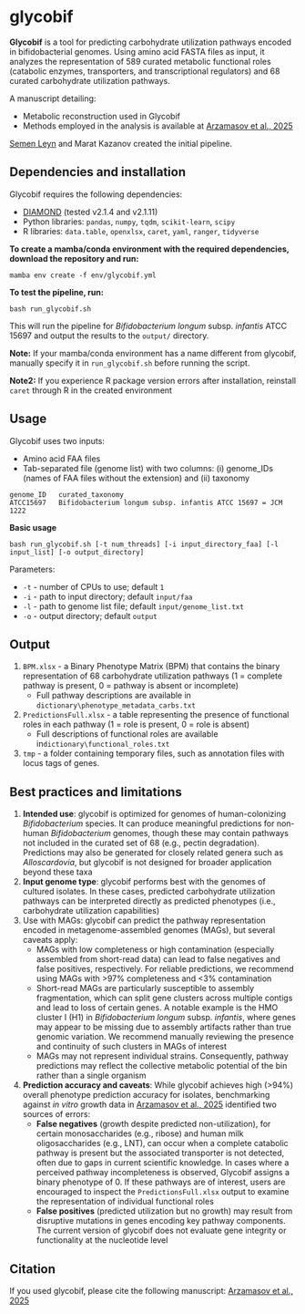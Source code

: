 # glycobif
**Glycobif** is a tool for predicting carbohydrate utilization pathways encoded in bifidobacterial genomes.
Using amino acid FASTA files as input, it analyzes the representation of 589 curated metabolic functional roles (catabolic enzymes, transporters, and transcriptional regulators) and 68 curated carbohydrate utilization pathways.

A manuscript detailing:
* Metabolic reconstruction used in Glycobif
* Methods employed in the analysis
is available at [Arzamasov et al., 2025](https://doi.org/10.1038/s41564-025-02056-x)

[Semen Leyn](https://github.com/sleyn/) and Marat Kazanov created the initial pipeline.

## Dependencies and installation
Glycobif requires the following dependencies:
 * [DIAMOND](https://github.com/bbuchfink/diamond) (tested v2.1.4 and v2.1.11)
 * Python libraries: `pandas`, `numpy`, `tqdm`, `scikit-learn`, `scipy`
 * R libraries: `data.table`, `openxlsx`, `caret`, `yaml`, `ranger`, `tidyverse`

**To create a mamba/conda environment with the required dependencies, download the repository and run:**
```
mamba env create -f env/glycobif.yml
```

**To test the pipeline, run:**
```
bash run_glycobif.sh
```
This will run the pipeline for *Bifidobacterium longum* subsp. *infantis* ATCC 15697 and output the results to the `output/` directory.

**Note:** If your mamba/conda environment has a name different from glycobif, manually specify it in `run_glycobif.sh` before running the script.

**Note2:** If you experience R package version errors after installation, reinstall `caret` through R in the created environment

## Usage
Glycobif uses two inputs:
* Amino acid FAA files
* Tab-separated file (genome list) with two columns: (i) genome_IDs (names of FAA files without the extension) and (ii) taxonomy 
```
genome_ID	curated_taxonomy
ATCC15697	Bifidobacterium longum subsp. infantis ATCC 15697 = JCM 1222
```

**Basic usage**
```
bash run_glycobif.sh [-t num_threads] [-i input_directory_faa] [-l input_list] [-o output_directory]
```
Parameters:
* `-t` - number of CPUs to use; default `1`
* `-i` - path to input directory; default `input/faa`
* `-l` - path to genome list file; default `input/genome_list.txt`
* `-o` - output directory;  default `output`

## Output
1. `BPM.xlsx` - a Binary Phenotype Matrix (BPM) that contains the binary representation of 68 carbohydrate utilization pathways (1 = complete pathway is present, 0 = pathway is absent or incomplete)
     * Full pathway descriptions are available in `dictionary\phenotype_metadata_carbs.txt`
2. `PredictionsFull.xlsx` - a table representing the presence of functional roles in each pathway (1 = role is present, 0 = role is absent)
     * Full descriptions of functional roles are available in`dictionary\functional_roles.txt`
3. `tmp` - a folder containing temporary files, such as annotation files with locus tags of genes.

## Best practices and limitations
1. **Intended use**: glycobif is optimized for genomes of human-colonizing *Bifidobacterium* species. It can produce meaningful predictions for non-human *Bifidobacterium* genomes, though these may contain pathways not included in the curated set of 68 (e.g., pectin degradation). Predictions may also be generated for closely related genera such as *Alloscardovia*, but glycobif is not designed for broader application beyond these taxa
2. **Input genome type**: glycobif performs best with the genomes of cultured isolates. In these cases, predicted carbohydrate utilization pathways can be interpreted directly as predicted phenotypes (i.e., carbohydrate utilization capabilities)
3. Use with MAGs: glycobif can predict the pathway representation encoded in  metagenome-assembled genomes (MAGs), but several caveats apply:
     * MAGs with low completeness or high contamination (especially assembled from short-read data) can lead to false negatives and false positives, respectively. For reliable predictions, we recommend using MAGs with >97% completeness and <3% contamination
     * Short-read MAGs are particularly susceptible to assembly fragmentation, which can split gene clusters across multiple contigs and lead to loss of certain genes. A notable example is the HMO cluster I (H1) in *Bifidobacterium longum* subsp. *infantis*, where genes may appear to be missing due to assembly artifacts rather than true genomic variation. We recommend manually reviewing the presence and continuity of such clusters in MAGs of interest
     * MAGs may not represent individual strains. Consequently, pathway predictions may reflect the collective metabolic potential of the bin rather than a single organism
4. **Prediction accuracy and caveats**: While glycobif achieves high (>94%) overall phenotype prediction accuracy for isolates, benchmarking against *in vitro* growth data in [Arzamasov et al., 2025](https://doi.org/10.1038/s41564-025-02056-x) identified two sources of errors:
	- **False negatives** (growth despite predicted non-utilization), for certain monosaccharides (e.g., ribose) and human milk oligosaccharides (e.g., LNT), can occur when a complete catabolic pathway is present but the associated transporter is not detected, often due to gaps in current scientific knowledge. In cases where a perceived pathway incompleteness is observed, Glycobif assigns a binary phenotype of 0. If these pathways are of interest, users are encouraged to inspect the `PredictionsFull.xlsx` output to examine the representation of individual functional roles
	- **False positives** (predicted utilization but no growth) may result from disruptive mutations in genes encoding key pathway components. The current version of glycobif does not evaluate gene integrity or functionality at the nucleotide level

## Citation
If you used glycobif, please cite the following manuscript:
[Arzamasov et al., 2025](https://doi.org/10.1038/s41564-025-02056-x)
